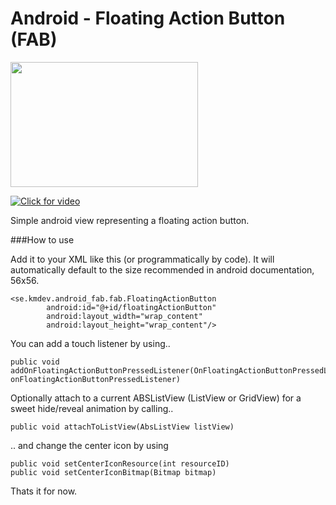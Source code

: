 # Android - Floating Action Button (FAB)
<img src="http://www.happanero.se/wp-content/uploads/2017/11/gh-fab.png" width="300" height="200" />

[![Click for video](http://share.gifyoutube.com/y0ROMV.gif)](https://www.youtube.com/watch?v=Y0ujkwBY318)

Simple android view representing a floating action button.

###How to use

Add it to your XML like this (or programmatically by code). It will automatically default to the size recommended in android documentation, 56x56.

```
<se.kmdev.android_fab.fab.FloatingActionButton
        android:id="@+id/floatingActionButton"
        android:layout_width="wrap_content"
        android:layout_height="wrap_content"/>
```

You can add a touch listener by using..
```
public void addOnFloatingActionButtonPressedListener(OnFloatingActionButtonPressedListener onFloatingActionButtonPressedListener)
```

Optionally attach to a current ABSListView (ListView or GridView) for a sweet hide/reveal animation by calling..
```
public void attachToListView(AbsListView listView)
```

.. and change the center icon by using
```
public void setCenterIconResource(int resourceID)
public void setCenterIconBitmap(Bitmap bitmap)
```

Thats it for now.
